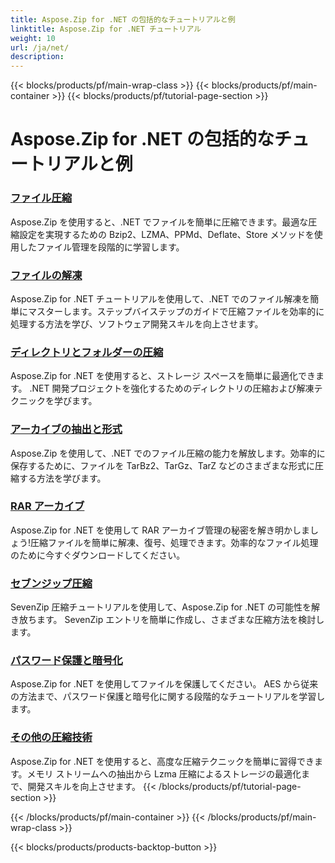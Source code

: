 ```yaml
---
title: Aspose.Zip for .NET の包括的なチュートリアルと例
linktitle: Aspose.Zip for .NET チュートリアル
weight: 10
url: /ja/net/
description:
---
```


{{< blocks/products/pf/main-wrap-class >}}
{{< blocks/products/pf/main-container >}}
{{< blocks/products/pf/tutorial-page-section >}}

# Aspose.Zip for .NET の包括的なチュートリアルと例


### [ファイル圧縮](./file-compression/)
Aspose.Zip を使用すると、.NET でファイルを簡単に圧縮できます。最適な圧縮設定を実現するための Bzip2、LZMA、PPMd、Deflate、Store メソッドを使用したファイル管理を段階的に学習します。
### [ファイルの解凍](./file-decompression/)
Aspose.Zip for .NET チュートリアルを使用して、.NET でのファイル解凍を簡単にマスターします。ステップバイステップのガイドで圧縮ファイルを効率的に処理する方法を学び、ソフトウェア開発スキルを向上させます。
### [ディレクトリとフォルダーの圧縮](./directory-and-folder-compression/)
Aspose.Zip for .NET を使用すると、ストレージ スペースを簡単に最適化できます。 .NET 開発プロジェクトを強化するためのディレクトリの圧縮および解凍テクニックを学びます。
### [アーカイブの抽出と形式](./archive-extraction-and-formats/)
Aspose.Zip を使用して、.NET でのファイル圧縮の能力を解放します。効率的に保存するために、ファイルを TarBz2、TarGz、TarZ などのさまざまな形式に圧縮する方法を学びます。
### [RAR アーカイブ](./rar-archive/)
Aspose.Zip for .NET を使用して RAR アーカイブ管理の秘密を解き明かしましょう!圧縮ファイルを簡単に解凍、復号、処理できます。効率的なファイル処理のために今すぐダウンロードしてください。
### [セブンジップ圧縮](./sevenzip-compression/)
SevenZip 圧縮チュートリアルを使用して、Aspose.Zip for .NET の可能性を解き放ちます。 SevenZip エントリを簡単に作成し、さまざまな圧縮方法を検討します。
### [パスワード保護と暗号化](./password-protection-and-encryption/)
Aspose.Zip for .NET を使用してファイルを保護してください。 AES から従来の方法まで、パスワード保護と暗号化に関する段階的なチュートリアルを学習します。 
### [その他の圧縮技術](./other-compression-techniques/)
Aspose.Zip for .NET を使用すると、高度な圧縮テクニックを簡単に習得できます。メモリ ストリームへの抽出から Lzma 圧縮によるストレージの最適化まで、開発スキルを向上させます。
{{< /blocks/products/pf/tutorial-page-section >}}

{{< /blocks/products/pf/main-container >}}
{{< /blocks/products/pf/main-wrap-class >}}

{{< blocks/products/products-backtop-button >}}

